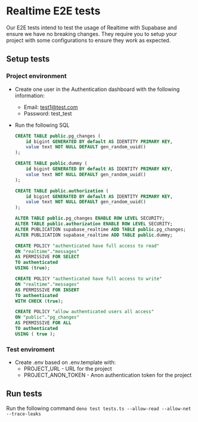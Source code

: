 # Realtime E2E tests

Our E2E tests intend to test the usage of Realtime with Supabase and ensure we have no breaking changes. They require you to setup your project with some configurations to ensure they work as expected.

## Setup tests

### Project environment

- Create one user in the Authentication dashboard with the following information:

  - Email: test1@test.com
  - Password: test_test

- Run the following SQL

  ```sql
  CREATE TABLE public.pg_changes (
      id bigint GENERATED BY default AS IDENTITY PRIMARY KEY,
      value text NOT NULL DEFAULT gen_random_uuid()
  );

  CREATE TABLE public.dummy (
      id bigint GENERATED BY default AS IDENTITY PRIMARY KEY,
      value text NOT NULL DEFAULT gen_random_uuid()
  );

  CREATE TABLE public.authorization (
      id bigint GENERATED BY default AS IDENTITY PRIMARY KEY,
      value text NOT NULL DEFAULT gen_random_uuid()
  );

  ALTER TABLE public.pg_changes ENABLE ROW LEVEL SECURITY;
  ALTER TABLE public.authorization ENABLE ROW LEVEL SECURITY;
  ALTER PUBLICATION supabase_realtime ADD TABLE public.pg_changes;
  ALTER PUBLICATION supabase_realtime ADD TABLE public.dummy;

  CREATE POLICY "authenticated have full access to read"
  ON "realtime"."messages"
  AS PERMISSIVE FOR SELECT
  TO authenticated
  USING (true);

  CREATE POLICY "authenticated have full access to write"
  ON "realtime"."messages"
  AS PERMISSIVE FOR INSERT
  TO authenticated
  WITH CHECK (true);

  CREATE POLICY "allow authenticated users all access"
  ON "public"."pg_changes"
  AS PERMISSIVE FOR ALL
  TO authenticated
  USING ( true );
  ```

### Test enviroment

- Create .env based on .env.template with:
  - PROJECT_URL - URL for the project
  - PROJECT_ANON_TOKEN - Anon authentication token for the project

## Run tests

Run the following command
`deno test tests.ts --allow-read --allow-net --trace-leaks`
